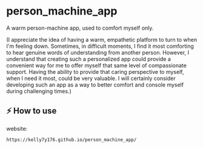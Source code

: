 # person_machine_app
A warm person-machine app, used to comfort myself only.

(I appreciate the idea of having a warm, empathetic platform to turn to when I'm feeling down. Sometimes, in difficult moments, I find it most comforting to hear genuine words of understanding from another person. However, I understand that creating such a personalized app could provide a convenient way for me to offer myself that same level of compassionate support. Having the ability to provide that caring perspective to myself, when I need it most, could be very valuable. I will certainly consider developing such an app as a way to better comfort and console myself during challenging times.)


## ⚡ How to use

website:
```md
https://kelly7y176.github.io/person_machine_app/
```

